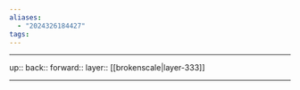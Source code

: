 ```yaml
---
aliases:
  - "2024326184427"
tags:
---
```




***

up:: 
back:: 
forward:: 
layer:: [[brokenscale|layer-333]]

***
